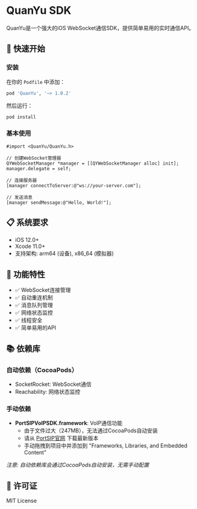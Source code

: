 # QuanYu SDK

QuanYu是一个强大的iOS WebSocket通信SDK，提供简单易用的实时通信API。

## 🚀 快速开始

### 安装

在你的 `Podfile` 中添加：

```ruby
pod 'QuanYu', '~> 1.0.2'
```

然后运行：

```bash
pod install
```

### 基本使用

```objc
#import <QuanYu/QuanYu.h>

// 创建WebSocket管理器
QYWebSocketManager *manager = [[QYWebSocketManager alloc] init];
manager.delegate = self;

// 连接服务器
[manager connectToServer:@"ws://your-server.com"];

// 发送消息
[manager sendMessage:@"Hello, World!"];
```

## 📋 系统要求

- iOS 12.0+
- Xcode 11.0+
- 支持架构: arm64 (设备), x86_64 (模拟器)

## 🔧 功能特性

- ✅ WebSocket连接管理
- ✅ 自动重连机制
- ✅ 消息队列管理
- ✅ 网络状态监控
- ✅ 线程安全
- ✅ 简单易用的API

## 📚 依赖库

### 自动依赖（CocoaPods）
- SocketRocket: WebSocket通信
- Reachability: 网络状态监控

### 手动依赖
- **PortSIPVoIPSDK.framework**: VoIP通信功能
  - 由于文件过大（247MB），无法通过CocoaPods自动安装
  - 请从 [PortSIP官网](https://www.portsip.com) 下载最新版本
  - 手动拖拽到项目中并添加到 "Frameworks, Libraries, and Embedded Content"

*注意: 自动依赖库会通过CocoaPods自动安装，无需手动配置*

## 📄 许可证

MIT License
